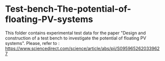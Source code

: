# Test-bench-The-potential-of-floating-PV-systems
This folder contains experimental test data for the paper "Design and construction of a test bench to investigate the potential of floating PV systems". Please, refer to : https://www.sciencedirect.com/science/article/abs/pii/S0959652620339627 
